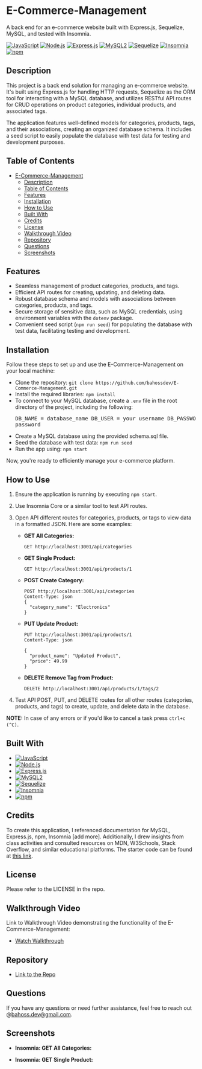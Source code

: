 # E-Commerce-Management

A back end for an e-commerce website built with Express.js, Sequelize, MySQL, and tested with Insomnia.

[![JavaScript](https://img.shields.io/badge/JavaScript-F7DF1E?style=for-the-badge&logo=javascript&logoColor=black)](https://www.javascript.com)
[![Node.js](https://img.shields.io/badge/node.js-6DA55F?style=for-the-badge&logo=node.js&logoColor=white)](https://nodejs.org/en)
[![Express.js](https://img.shields.io/badge/Express.js-000000?style=for-the-badge&logo=express&logoColor=white)](https://expressjs.com/)
[![MySQL2](https://img.shields.io/badge/MySQL2%20v2.3.0-005C84?style=for-the-badge&logo=mysql&logoColor=white)](https://www.npmjs.com/package/mysql2)
[![Sequelize](https://img.shields.io/badge/Sequelize-52B0E7?style=for-the-badge&logo=sequelize&logoColor=white)](https://sequelize.org/)
[![Insomnia](https://img.shields.io/badge/Insomnia-5849BE?style=for-the-badge&logo=insomnia&logoColor=white)](https://insomnia.rest/)
[![npm](https://img.shields.io/badge/npm-CB3837?style=for-the-badge&logo=npm&logoColor=white)](https://www.npmjs.com)

## Description

This project is a back end solution for managing an e-commerce website. It's built using Express.js for handling HTTP requests, Sequelize as the ORM tool for interacting with a MySQL database, and utilizes RESTful API routes for CRUD operations on product categories, individual products, and associated tags.

The application features well-defined models for categories, products, tags, and their associations, creating an organized database schema. It includes a seed script to easily populate the database with test data for testing and development purposes.


## Table of Contents

- [E-Commerce-Management](#e-commerce-management)
  - [Description](#description)
  - [Table of Contents](#table-of-contents)
  - [Features](#features)
  - [Installation](#installation)
  - [How to Use](#how-to-use)
  - [Built With](#built-with)
  - [Credits](#credits)
  - [License](#license)
  - [Walkthrough Video](#walkthrough-video)
  - [Repository](#repository)
  - [Questions](#questions)
  - [Screenshots](#screenshots)

## Features

* Seamless management of product categories, products, and tags.
* Efficient API routes for creating, updating, and deleting data.
* Robust database schema and models with associations between categories, products, and tags.
* Secure storage of sensitive data, such as MySQL credentials, using environment variables with the `dotenv` package.
* Convenient seed script (`npm run seed`) for populating the database with test data, facilitating testing and development.

## Installation
Follow these steps to set up and use the E-Commerce-Management on your local machine:

- Clone the repository: `git clone https://github.com/bahossdev/E-Commerce-Management.git`
- Install the required libraries: `npm install`
- To connect to your MySQL database, create a `.env` file in the root directory of the project, including the following:
        <pre>
        DB_NAME = database_name
        DB_USER = your username
        DB_PASSWORD = your password
        </pre>
- Create a MySQL database using the provided schema.sql file.
- Seed the database with test data: `npm run seed`
- Run the app using: `npm start`

Now, you're ready to efficiently manage your e-commerce platform.

## How to Use
1. Ensure the application is running by executing `npm start`.
2. Use Insomnia Core or a similar tool to test API routes. 
3. Open API different routes for categories, products, or tags to view data in a formatted JSON. Here are some examples:
   - **GET All Categories:**
     ```http
     GET http://localhost:3001/api/categories
     ```
   - **GET Single Product:**
     ```http
     GET http://localhost:3001/api/products/1
     ```
   - **POST Create Category:**
     ```http
     POST http://localhost:3001/api/categories
     Content-Type: json
     {
       "category_name": "Electronics"
     }
     ```
   - **PUT Update Product:**
     ```http
     PUT http://localhost:3001/api/products/1
     Content-Type: json

     {
       "product_name": "Updated Product",
       "price": 49.99
     }
     ```
   - **DELETE Remove Tag from Product:**
     ```http
     DELETE http://localhost:3001/api/products/1/tags/2
     ```

3. Test API POST, PUT, and DELETE routes for all other routes (categories, products, and tags) to create, update, and delete data in the database.

**NOTE:** In case of any errors or if you'd like to cancel a task press `ctrl+c (^C)`.

## Built With

* [![JavaScript](https://img.shields.io/badge/JavaScript-F7DF1E?style=for-the-badge&logo=javascript&logoColor=black)](https://www.javascript.com)
* [![Node.js](https://img.shields.io/badge/node.js-6DA55F?style=for-the-badge&logo=node.js&logoColor=white)](https://nodejs.org/en)
* [![Express.js](https://img.shields.io/badge/Express.js-000000?style=for-the-badge&logo=express&logoColor=white)](https://expressjs.com/)
* [![MySQL2](https://img.shields.io/badge/MySQL2%20v2.3.0-005C84?style=for-the-badge&logo=mysql&logoColor=white)](https://www.npmjs.com/package/mysql2)
* [![Sequelize](https://img.shields.io/badge/Sequelize-52B0E7?style=for-the-badge&logo=sequelize&logoColor=white)](https://sequelize.org/)
* [![Insomnia](https://img.shields.io/badge/Insomnia-5849BE?style=for-the-badge&logo=insomnia&logoColor=white)](https://insomnia.rest/)
* [![npm](https://img.shields.io/badge/npm-CB3837?style=for-the-badge&logo=npm&logoColor=white)](https://www.npmjs.com)

## Credits

To create this application, I referenced documentation for MySQL, Express.js, npm, Insomnia [add more]. Additionally, I drew insights from class activities and consulted resources on MDN, W3Schools, Stack Overflow, and similar educational platforms. The starter code can be found at [this link](https://github.com/coding-boot-camp/fantastic-umbrella).

## License
Please refer to the LICENSE in the repo.

## Walkthrough Video

Link to Walkthrough Video demonstrating the functionality of the E-Commerce-Management:

- [Watch Walkthrough](https://drive.google.com/file/d/11CJEeoWWqO6gU9obXIOhAsDWtHhRnkUN/view?usp=share_link)

## Repository

- [Link to the Repo](https://github.com/bahossdev/E-Commerce-Management)

## Questions

If you have any questions or need further assistance, feel free to reach out @[bahoss.dev@gmail.com](mailto:bahoss.dev@gmail.com).

## Screenshots
* **Insomnia: GET All Categories:**


* **Insomnia: GET Single Product:**


